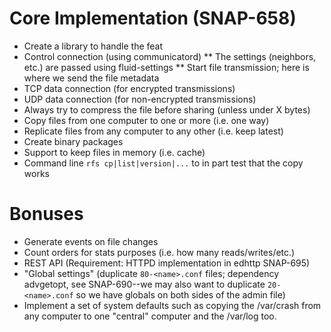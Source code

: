 
# Core Implementation (SNAP-658)

* Create a library to handle the feat
* Control connection (using communicatord)
** The settings (neighbors, etc.) are passed using fluid-settings
** Start file transmission; here is where we send the file metadata
* TCP data connection (for encrypted transmissions)
* UDP data connection (for non-encrypted transmissions)
* Always try to compress the file before sharing (unless under X bytes)
* Copy files from one computer to one or more (i.e. one way)
* Replicate files from any computer to any other (i.e. keep latest)
* Create binary packages
* Support to keep files in memory (i.e. cache)
* Command line `rfs cp|list|version|...` to in part test that the copy works

# Bonuses

* Generate events on file changes
* Count orders for stats purposes (i.e. how many reads/writes/etc.)
* REST API (Requirement: HTTPD implementation in edhttp SNAP-695)
* "Global settings" (duplicate `80-<name>.conf` files; dependency advgetopt,
  see SNAP-690--we may also want to duplicate `20-<name>.conf` so we have
  globals on both sides of the admin file)
* Implement a set of system defaults such as copying the /var/crash from any
  computer to one "central" computer and the /var/log too.

